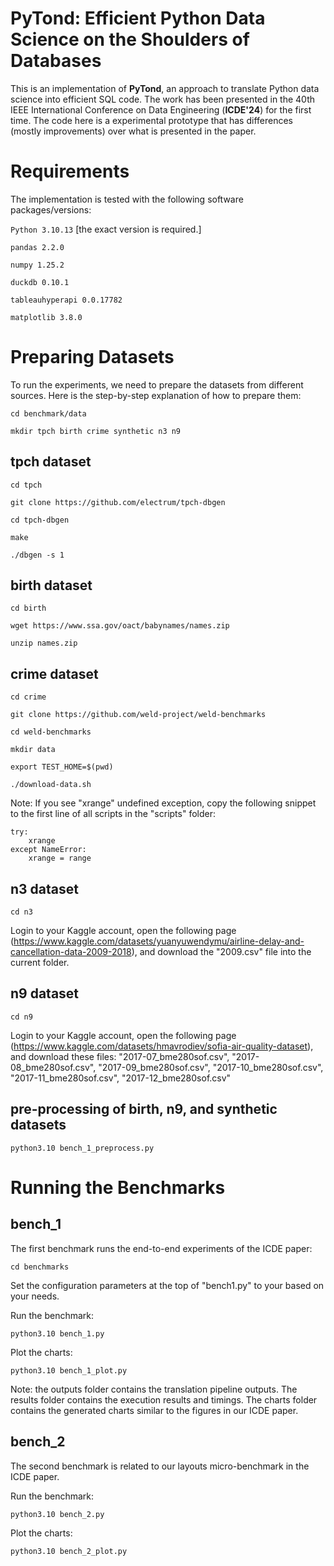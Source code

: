 # PyTond: Efficient Python Data Science on the Shoulders of Databases

This is an implementation of **PyTond**, an approach to translate Python data science into efficient SQL code. The work has been presented in the 40th IEEE International Conference on Data Engineering (**ICDE'24**) for the first time. The code here is a experimental prototype that has differences (mostly improvements) over what is presented in the paper.

# Requirements
The implementation is tested with the following software packages/versions:

```Python 3.10.13``` [the exact version is required.]

```pandas 2.2.0```

```numpy 1.25.2```

```duckdb 0.10.1```

```tableauhyperapi 0.0.17782```

```matplotlib 3.8.0```



# Preparing Datasets
To run the experiments, we need to prepare the datasets from different sources. Here is the step-by-step explanation of how to prepare them:

```cd benchmark/data```

```mkdir tpch birth crime synthetic n3 n9```

## tpch dataset
```cd tpch```

```git clone https://github.com/electrum/tpch-dbgen```

```cd tpch-dbgen```

```make```

```./dbgen -s 1```

## birth dataset
```cd birth```

```wget https://www.ssa.gov/oact/babynames/names.zip```

```unzip names.zip```

## crime dataset
```cd crime```

```git clone https://github.com/weld-project/weld-benchmarks```

```cd weld-benchmarks```

```mkdir data```

```export TEST_HOME=$(pwd)```

```./download-data.sh```

Note: If you see "xrange" undefined exception, copy the following snippet to the first line of all scripts in the "scripts" folder:

```
try:
    xrange
except NameError:
    xrange = range
```

## n3 dataset
```cd n3```

Login to your Kaggle account, open the following page (https://www.kaggle.com/datasets/yuanyuwendymu/airline-delay-and-cancellation-data-2009-2018), and download the "2009.csv" file into the current folder.

## n9 dataset
```cd n9```

Login to your Kaggle account, open the following page (https://www.kaggle.com/datasets/hmavrodiev/sofia-air-quality-dataset), and download these files: "2017-07_bme280sof.csv", "2017-08_bme280sof.csv", "2017-09_bme280sof.csv", "2017-10_bme280sof.csv", "2017-11_bme280sof.csv", "2017-12_bme280sof.csv"

## pre-processing of birth, n9, and synthetic datasets

```python3.10 bench_1_preprocess.py```

# Running the Benchmarks

## bench_1

The first benchmark runs the end-to-end experiments of the ICDE paper:

```cd benchmarks```

Set the configuration parameters at the top of "bench1.py" to your based on your needs.

Run the benchmark:

```python3.10 bench_1.py```

Plot the charts:

```python3.10 bench_1_plot.py```

Note: the outputs folder contains the translation pipeline outputs. The results folder contains the execution results and timings. The charts folder contains the generated charts similar to the figures in our ICDE paper.

## bench_2
The second benchmark is related to our layouts micro-benchmark in the ICDE paper.

Run the benchmark:

```python3.10 bench_2.py```

Plot the charts:

```python3.10 bench_2_plot.py```